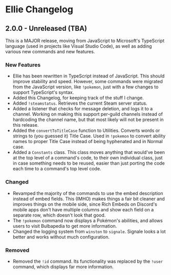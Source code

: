 # Ellie Changelog

## 2.0.0 - Unreleased (TBA)
This is a MAJOR release, moving from JavaScript to Microsoft's TypeScript language (used in 
projects like Visual Studio Code), as well as adding various new commands and new features.
### New Features
- Ellie has been rewritten in TypeScript instead of JavaScript. This should improve stability and 
speed. However, some commands were migrated from the JavaScript version, like `!pokemon`, just with 
a few changes to support TypeScript's syntax.
- Added this Changelog, for keeping track of the stuff I change.
- Added `!steamstatus`. Retrieves the current Steam server status.
- Added a listener that checks for message deletion, and logs it to a channel. Working on making this 
support per-guild channels instead of hardcoding the channel name, but that most likely will not be 
present in this release.
- Added the `convertToTitleCase` function to Utilities. Converts words or strings to (you guessed it) Title
Case. Used in `!pokemon` to convert ability names to proper Title Case instead of being hyphenated and in
Normal case.
- Added a `Constants` class. This class moves anything that would've been at the top level of a command's
code, to their own individual class, just in case something needs to be reused, easier than just porting
the code each time to a command's top level code.
### Changed
- Revamped the majority of the commands to use the embed description instead of embed fields. This (IMHO) 
makes things a fair bit cleaner and improves things on the mobile side, since Rich Embeds on Discord's 
mobile apps don't have multiple columns and show each field on a separate row, which doesn't look that
good.
- The `!pokemon` command now displays a Pokémon's abilities, and allows users to visit Bulbapedia to get
more information.
- Changed the logging system from `winston` to `signale`. Signale looks a lot better and works without much
configuration.
### Removed
- Removed the `!id` command. Its functionality was replaced by the `!user` command, which displays far more
information.